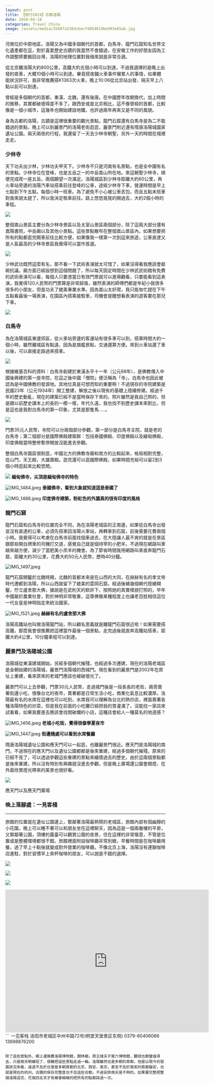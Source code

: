 ```yaml
---
layout: post 
title: 【旅行2019】古都洛陽 
date: 2020-04-18 
categories: Travel China 
image: /assets/media/35607a220dcbecfd054619be993e85ab.jpg
---
```

河南位於中原地區，洛陽又為中國多個朝代的首都，白馬寺、龍門石窟知名世界文化遺產都在這，對於喜愛歷史古蹟的我當然不會錯過，在安徽工作的好朋友因為工作調整將要搬回台灣，洛陽的地理位置對我倆來說是非常合適。

從北京離洛陽大約800公里，高鐵大約五個小時可以到達。不過我選擇的是晚上出發的夜車，大概10個小時可以到達。畢竟搭夜鋪火車事件蠻累人的事情，如果體能狀況許可，我非常推薦搭K1363次火車，晚上10:06從北京站出發，隔天早上八點以前可以到達。

曾經是多個朝代的首都，東漢、北魏，還有後唐。在中國歷年改朝換代，加上時間的推移，其實都破壞得差不多了。跟西安或是北京相比，這不像曾經的首都，比較像是一個小城市，這幾年也開始建設地鐵，也許過兩年再來又是不同的風貌。

身為古都的洛陽，古蹟是這裡很重要的觀光景點，龍門石窟還有白馬寺是為二不能錯過的景點，晚上可以到麗景門的洛陽老街逛逛，麗景門附近還有隋唐洛陽城國家遺址公園。兩天兩夜的行程，我還留了一天去少林寺朝聖，另外一天的時間在城裡走走。

### 少林寺

天下功夫出少林，少林功夫甲天下。少林寺不只是河南有名景點，也是全中國有名的景點。少林寺位在登峰，也是五岳之一的中岳嵩山所在地。來這朝聖少林寺，順便完成爬一座五岳，兩個願望一次滿足。洛陽城區到少林寺距離大約60公里，再火車站旁邊的洛陽汽車站搭乘前往登峰的公車，途經少林寺下車，營運時間是早上七點到下午五點，每個小時一班車。為了避免不小心被公車丟包，而且五點末班車對我來說太趕了，所以我決定租車前往。路上悠悠晃晃的開過去，大約2個小時的車程。

![](/assets/media/35607a220dcbecfd054619be993e85ab.jpg)

整個嵩山景區主要分為少林寺景區以及太室山景區兩個部分，除了這兩大部分還有嵩陽書院，中岳廟以及其他小景點。這些景點散布在整個嵩山景區內，如果想要把所有的點都逛完開車前往比較方便，如果像我一樣第一次到這來旅遊，公車直達又是人氣最高的少林寺景區我覺得可以當作首選。

![](/assets/media/0c862c28785d99dec3c7391785d16345.jpg)

少林武功既然這麼有名，那不看一下武術表演就太可惜了，如果沒得看我應該會敲碗抗議。廟方面已經設想到這個問題了，所以每天固定時間在少林武武術館有免費的武術表演可以看，每個人只要憑當日有效門票就可以進場觀看，只要能看到這表演，我覺得120人民幣的門票算是非常超值，雖然表演的師傅們都是年紀小我很多很多的小朋友，但是功夫了媲美專業水準。因為嵩山太好爬，我只能匆忙趕在下午五點看最後一場表演，在園區內搭乘接駁車，司機會提醒想看表演的遊客要在那兒下車。

![](/assets/media/4e41218129201a43fa5ba8fd6c3c6ee0.jpg)

### 白馬寺

為在洛陽城區東邊郊區，從火車站旁邊的客運站有很多車可以到，搭乘時間大約一個小時，雖然離城區有點遠，因為是旗艦景點，交通還算方便。來到火車站還了車以後，可以直接走路過來搭車。

![](/assets/media/3c2dfc285852ca787948f241e165a79c.jpg)

根據維基百科的資料：白馬寺創建於東漢永平十一年（公元68年），是佛教傳入中國後興建的第一座寺院，在這之後中國「僧院」便泛稱為「寺」，白馬寺也因此被認為是中國佛教的發源地。其地位真是可想而知的重要啊！不過現存的寺院建築是民國23年（公元1934年）開工整建，解放之後以現有的基礎上陸續修建。經過千年的歷史動亂，現在的建築已經不是當時保存下來的。照片雖然是我自己照的，但是跟以前歷史課本上的長的一模一樣，年代久遠，我也找不到歷史課本來對比，但是這也是我對白馬寺的第一印象，尤其是那隻馬…..。

![](/assets/media/6d377a58d5852fb841b3571af8c75ba5.jpg)

門票35元人民幣，寺院可以分兩個部分參觀，第一部分是白馬寺主院，就是老的白馬寺；第二個部分是國際佛殿建築群：包括泰國佛殿、印度佛殿以及緬甸佛殿，印度佛殿當時整修暫停開放沒能進去參觀。

整個白馬寺園區很耐逛，中國北方的佛教寺廟和南方的比較起來，格局相對完整，從山門，天王殿，大雄寶殿。逛完還可以逛國際佛殿，如果時間充裕可以留2到3個小時逛起來比較悠閒。

![](/assets/media/08e88a25f15025477aaa36c958e430d2.jpg)
**緬甸佛寺，尖頂是緬甸佛寺的特色**

![IMG_1484.jpeg](/assets/media/b1015121837c6a2177c4a95265981798.jpg)
**泰國佛寺，看到大象就知道這是泰國了**

![IMG_1486.jpeg](/assets/media/c75a22722fc621eed96876c85e00fcfa.jpg)
**印度佛寺建築，粉紅色的外牆真的很有印度的風格**

### 龍門石窟

龍門石窟和白馬寺的位置完全不同，為在洛陽老城區的正南邊，如果從白馬寺出發並沒有直達的公車，必須先搭車回洛陽火車站，再轉車到石窟，前後需要花費兩個小時。我覺得可以考慮在白馬寺前面找個車過去，在大陸讓人最不爽的就是在景區跟那些開白牌車的司機打交道，感覺自己就是個待宰的小肥羊。不過現在網路叫車越來越方便，減少了當肥美小羔羊的機會。為了節省時間我用網路叫車直奔龍門石窟，距離大約30公里，花費大約50元人民幣，歷時40分鐘。

![IMG_1497.jpeg](/assets/media/c9c3eb3a2ac7a04cd73320e360ab0e75.jpg)

龍門石窟開鑿於北魏時期，北魏的首都本來是在山西的大同，在赫赫有名的孝文帝時代遷都到洛陽，所以山西就留下了媲美的雲岡石窟。經過後續幾個朝代陸續開鑿，佇立盧舍那大佛，據說是在武則天的默許下，按照她的真實樣貌打照的，早年中國屬於農業社會，對於神明非常敬重，這尊佛像某種程度上也讓老百姓相信這位一代女皇是神明指定來統治國家。

![IMG_1521.jpeg](/assets/media/9fa8a6a6f301851edc3456994636e9f7.jpg)
**赫赫有名的盧舍那大佛**

洛陽高鐵站也叫做洛陽龍門站，所以顧名思義就是離龍門石窟很近啦！如果需要搭高鐵，那麼我會很推薦把這裡當作最後一個景點，走完過後就直奔高鐵站搭車，距離大約4公里，10分鐘車程可以到達。

### 麗景門及洛陽城公園

洛陽城從東漢建城開始，另經多個朝代摧殘，也經過多次遷建，現在的洛陽老城區是金朝始建的洛陽城，麗景門洛陽城的西城門。現在看到的麗景門是2002年在原址上重建，看來原來的老城門應該也被破壞光了。

麗景門可以上去參觀，門票30元人民幣，走過城門後是一段長長的老街，兩旁賣著街邊小吃，很像台北的夜市，賣著都是日常生活小吃，商業化氣息比較濃厚。洛陽最有名的水席在這裡也可以吃到，水席我可以理解為台北的熱炒店，裡面賣著各種洛陽特色的炒菜，但是我在前面的小吃攤已經把我的胃灌滿了，沒能找一家店來試看看，如果我要進去應該會找間破爛的小店，這種店會給人一種莫名的地道感？

![IMG_1456.jpeg](/assets/media/a9082f0ac62718ed4c6da3e7b5c7a3ac.jpg)
**老城小吃街，覺得很像寧夏夜市**

![IMG_1447.jpeg](/assets/media/7b488ad3d091b61ce1871ba19e26970a.jpg)
**街邊隨處可以看到水席餐廳**

隋唐洛陽城遺址公園和應天門可以一起逛，也離麗景門很近。應天門是洛陽城的南門，不過現在的應天門以及遺址公園都都是後來重建，經過多個朝代摧殘，原來的已經不見了，可以透過參觀這些重建的景點來緬懷過去的歷史。由於這兩個景點都是後來重建，所以沒有特別有興趣就沒進去參觀，但是晚上廣場還公園會開燈，在外面欣賞燈光帶來的美景也很好看。

![](/assets/media/d2b3e9e9310974422d67de954c23f720.jpg)

應天門以及應天門廣場

### 晚上落腳處：一見客棧
***
旅館的位置就在遺址公園邊上，緊鄰著洛陽最熱鬧的老城區，旅館內部有個幽靜的小花園，晚上可以睡不著可以和朋友坐在這裡聊天，因為這是一個兩層樓的平房，又緊鄰著公園，頂樓的露臺可以觀賞公園的夜景，住在這裡的非常愜意，不管是位置或是整體環境都很不錯。旅館裡面附設咖啡廳非常別緻，早餐時間是在咖啡廳用餐，過了早上十點後就變成對外營業的咖啡廳。不像北京上海，洛陽沒有連鎖咖啡店進駐，對於習慣早上來杯咖啡的朋友，可以說是不錯的選擇。

![](/assets/media/004cc2c7535363d4065812b73d7c6afc.jpg)

![](/assets/media/d02721b6411d2210f19029a4e5e9e971.jpg)

![](/assets/media/12381dfc96721c81fbed248346e4bb07.jpg)
<iframe src="https://www.google.com/maps/embed?pb=!1m18!1m12!1m3!1d3281.050294599649!2d112.46009509800024!3d34.67868008973401!2m3!1f0!2f0!3f0!3m2!1i1024!2i768!4f13.1!3m3!1m2!1s0x3678704d046a09a5%3A0xe39315abb427c3d9!2z5rSb6Zm95LiA6KaL6Jed6KGT5a6i5qOn!5e0!3m2!1szh-TW!2sus!4v1587195921908!5m2!1szh-TW!2sus" width="640" height="450" frameborder="10" style="border:0;" allowfullscreen="" aria-hidden="false" tabindex="0" ></iframe>
```
一见客栈
洛阳市老城区中州中路72号(明堂天堂景区东侧)
0379-60406066 13698876200

```

除了這些景點外，網上還推薦洛陽博物館，關林廟，周王城天子駕六博物館，聽說也都蠻值得去，只是兩天稍嫌短了，很難把這些景點走過一輪。洛陽雖然也是多朝的首都，但是以現今的發展狀況來看，遠遠不及於也曾是多朝首都的北京、西安、南京，甚至不及於南宋的首都臨安，也就是現在的杭州。古蹟的保存完整度也不及這些古都。不過安排兩天是不夠的，如果要完整把整個洛陽逛完，花個四五天才有機會細細的把所有的點都踩過一次。

